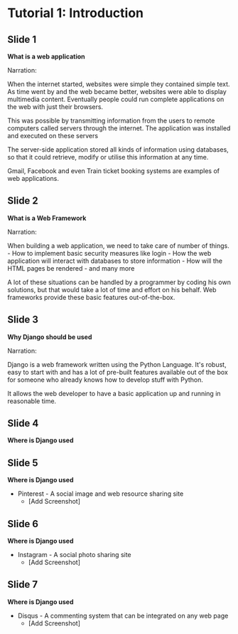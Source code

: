Tutorial 1: Introduction
=============================

Slide 1
--------------

**What is a web application**

Narration: 

When the internet started, websites were simple they contained simple text. As time went by and the web became better, websites were able to display multimedia content. Eventually people could run complete applications on the web with just their browsers.

This was possible by transmitting information from the users to remote computers called servers through the internet. The application was installed and executed on these servers

The server-side application stored all kinds of information using databases, so that it could retrieve, modify or utilise this information at any time.

Gmail, Facebook and even Train ticket booking systems are examples of web applications.

Slide 2
--------------

**What is a Web Framework**

Narration: 

When building a web application, we need to take care of number of things.
	- How to implement basic security measures like login
	- How the web application will interact with databases to store information
	- How will the HTML pages be rendered
	- and many more

A lot of these situations can be handled by a programmer by coding his own solutions, but that would take a lot of time and effort on his behalf. Web frameworks provide these basic features out-of-the-box.

Slide 3
--------------

**Why Django should be used**

Narration:

Django is a web framework written using the Python Language. It's robust, easy to start with and has a lot of pre-built features available out of the box for someone who already knows how to develop stuff with Python.

It allows the web developer to have a basic application up and running in reasonable time.


Slide 4
--------------

**Where is Django used**

Slide 5
--------------

**Where is Django used**

- Pinterest - A social image and web resource sharing site
    - [Add Screenshot]

Slide 6
--------------

**Where is Django used**

- Instagram - A social photo sharing site
    - [Add Screenshot]

Slide 7
--------------

**Where is Django used**

- Disqus - A commenting system that can be integrated on any web page
    - [Add Screenshot]

